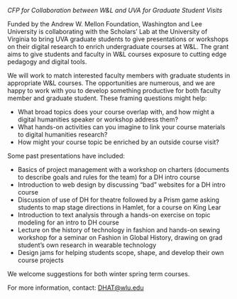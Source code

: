 *CFP for Collaboration between W&L and UVA for Graduate Student Visits*

Funded by the Andrew W. Mellon Foundation, Washington and Lee University is collaborating with the Scholars’ Lab at the University of Virginia to bring UVA graduate students to give presentations or workshops on their digital research to enrich undergraduate courses at W&L. The grant aims to give students and faculty in W&L courses exposure to cutting edge pedagogy and digital tools.

We will work to match interested faculty members with graduate students in appropriate W&L courses. The opportunities are numerous, and we are happy to work with you to develop something productive for both faculty member and graduate student. These framing questions might help:

* What broad topics does your course overlap with, and how might a digital humanities speaker or workshop address them?
* What hands-on activities can you imagine to link your course materials to digital humanities research?
* How might your course topic be enriched by an outside course visit?

Some past presentations have included:

* Basics of project management with a workshop on charters (documents to describe goals and rules for the team) for a DH intro course
* Introduction to web design by discussing “bad” websites for a DH intro course
* Discussion of use of DH for theatre followed by a Prism game asking students to map stage directions in Hamlet, for a course on King Lear
* Introduction to text analysis through a hands-on exercise on topic modeling for an intro to DH course
* Lecture on the history of technology in fashion and hands-on sewing workshop for a seminar on Fashion in Global History, drawing on grad student’s own research in wearable technology
* Design jams for helping students scope, shape, and develop their own course projects

We welcome suggestions for both winter spring term courses.

For more information, contact: DHAT@wlu.edu


